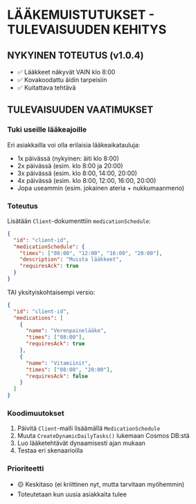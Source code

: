 # LÄÄKEMUISTUTUKSET - TULEVAISUUDEN KEHITYS

## NYKYINEN TOTEUTUS (v1.0.4)
- ✅ Lääkkeet näkyvät VAIN klo 8:00
- ✅ Kovakoodattu äidin tarpeisiin
- ✅ Kuitattava tehtävä

## TULEVAISUUDEN VAATIMUKSET

### Tuki useille lääkeajoille
Eri asiakkailla voi olla erilaisia lääkeaikatauluja:
- 1x päivässä (nykyinen: äiti klo 8:00)
- 2x päivässä (esim. klo 8:00 ja 20:00)
- 3x päivässä (esim. klo 8:00, 14:00, 20:00)
- 4x päivässä (esim. klo 8:00, 12:00, 16:00, 20:00)
- Jopa useammin (esim. jokainen ateria + nukkumaanmeno)

### Toteutus
Lisätään `Client`-dokumenttiin `medicationSchedule`:

```json
{
  "id": "client-id",
  "medicationSchedule": {
    "times": ["08:00", "12:00", "16:00", "20:00"],
    "description": "Muista lääkkeet",
    "requiresAck": true
  }
}
```

TAI yksityiskohtaisempi versio:

```json
{
  "id": "client-id",
  "medications": [
    {
      "name": "Verenpainelääke",
      "times": ["08:00"],
      "requiresAck": true
    },
    {
      "name": "Vitamiinit",
      "times": ["08:00", "20:00"],
      "requiresAck": false
    }
  ]
}
```

### Koodimuutokset
1. Päivitä `Client`-malli lisäämällä `MedicationSchedule`
2. Muuta `CreateDynamicDailyTasks()` lukemaan Cosmos DB:stä
3. Luo lääketehtävät dynaamisesti ajan mukaan
4. Testaa eri skenaarioilla

### Prioriteetti
- 🟡 Keskitaso (ei kriittinen nyt, mutta tarvitaan myöhemmin)
- Toteutetaan kun uusia asiakkaita tulee

